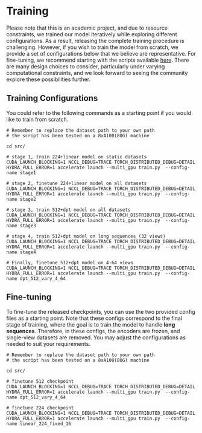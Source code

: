# Training

Please note that this is an academic project, and due to resource constraints, we trained our model iteratively while exploring different configurations. As a result, releasing the complete training procedure is challenging. However, if you wish to train the model from scratch, we provide a set of configurations below that we believe are representative. For fine-tuning, we recommend starting with the scripts available [here](#fine-tuning). There are many design choices to consider, particularly under varying computational constraints, and we look forward to seeing the community explore these possibilities further.

## Training Configurations

You could refer to the following commands as a starting point if you would like to train from scratch.

```
# Remember to replace the dataset path to your own path
# the script has been tested on a 8xA100(80G) machine

cd src/

# stage 1, train 224+linear model on static datasets
CUDA_LAUNCH_BLOCKING=1 NCCL_DEBUG=TRACE TORCH_DISTRIBUTED_DEBUG=DETAIL HYDRA_FULL_ERROR=1 accelerate launch --multi_gpu train.py  --config-name stage1

# stage 2, finetune 224+linear model on all datasets
CUDA_LAUNCH_BLOCKING=1 NCCL_DEBUG=TRACE TORCH_DISTRIBUTED_DEBUG=DETAIL HYDRA_FULL_ERROR=1 accelerate launch --multi_gpu train.py  --config-name stage2

# stage 3, train 512+dpt model on all datasets
CUDA_LAUNCH_BLOCKING=1 NCCL_DEBUG=TRACE TORCH_DISTRIBUTED_DEBUG=DETAIL HYDRA_FULL_ERROR=1 accelerate launch --multi_gpu train.py  --config-name stage3

# stage 4, train 512+dpt model on long sequences (32 views)
CUDA_LAUNCH_BLOCKING=1 NCCL_DEBUG=TRACE TORCH_DISTRIBUTED_DEBUG=DETAIL HYDRA_FULL_ERROR=1 accelerate launch --multi_gpu train.py  --config-name stage4

# Finally, finetune 512+dpt model on 4-64 views
CUDA_LAUNCH_BLOCKING=1 NCCL_DEBUG=TRACE TORCH_DISTRIBUTED_DEBUG=DETAIL HYDRA_FULL_ERROR=1 accelerate launch --multi_gpu train.py  --config-name dpt_512_vary_4_64

```

## Fine-tuning

To fine-tune the released checkpoints, you can use the two provided config files as a starting point. Note that these configs correspond to the final stage of training, where the goal is to train the model to handle <strong>long sequences</strong>. Therefore, in these configs, the encoders are frozen, and single-view datasets are removed. You may adjust the configurations as needed to suit your requirements.

```
# Remember to replace the dataset path to your own path
# the script has been tested on a 8xA100(80G) machine

cd src/

# finetune 512 checkpoint
CUDA_LAUNCH_BLOCKING=1 NCCL_DEBUG=TRACE TORCH_DISTRIBUTED_DEBUG=DETAIL HYDRA_FULL_ERROR=1 accelerate launch --multi_gpu train.py  --config-name dpt_512_vary_4_64

# finetune 224 checkpoint
CUDA_LAUNCH_BLOCKING=1 NCCL_DEBUG=TRACE TORCH_DISTRIBUTED_DEBUG=DETAIL HYDRA_FULL_ERROR=1 accelerate launch --multi_gpu train.py  --config-name linear_224_fixed_16
```